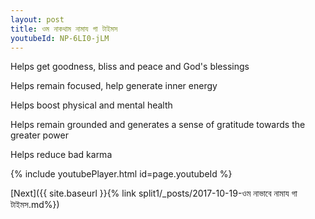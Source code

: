 ```yaml
---
layout: post
title: ওম নাকথাম নামায গা টাইমস
youtubeId: NP-6LI0-jLM
---
```

 
 
Helps get goodness, bliss and peace and God's blessings
 
Helps remain focused, help generate inner energy 
 
Helps boost physical and mental health 
 
Helps remain grounded and generates a sense of gratitude towards the greater power 
 
Helps reduce bad karma
 
 
 
 


{% include youtubePlayer.html id=page.youtubeId %}
 
[Next]({{ site.baseurl }}{% link  split1/_posts/2017-10-19-ওম নাভাবে নামায গা টাইমস.md%})
 
